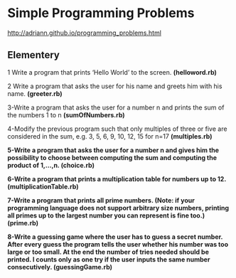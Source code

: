 Simple Programming Problems
===========================

http://adriann.github.io/programming_problems.html

Elementery
----------

1 Write a program that prints ‘Hello World’ to the screen. <b>(helloword.rb)</b>

2 Write a program that asks the user for his name and greets him with his name. <b>(greeter.rb)</b>

3-Write a program that asks the user for a number n and prints the sum of the numbers 1 to n <b>(sumOfNumbers.rb)</b>

4-Modify the previous program such that only multiples of three or 
five are considered in the sum, e.g. 3, 5, 6, 9, 10, 12, 15 for n=17 <b>(multiples.rb)<b>

5-Write a program that asks the user for a number n and gives 
	him the possibility to choose between computing the sum and computing the product of 1,…,n. <b>(choice.rb)</b>

6-Write a program that prints a multiplication table for numbers up to 12.<b>(multiplicationTable.rb)</b>

7-Write a program that prints all prime numbers. 
(Note: if your programming language does not support arbitrary size numbers, 
printing all primes up to the largest number you can represent is fine too.) <b>(prime.rb)</b>

8-Write a guessing game where the user has to guess a secret number. 
After every guess the program tells the user whether his number was too large or too small.
At the end the number of tries needed should be printed. 
I counts only as one try if the user inputs the same number consecutively.	<b>(guessingGame.rb)</b>